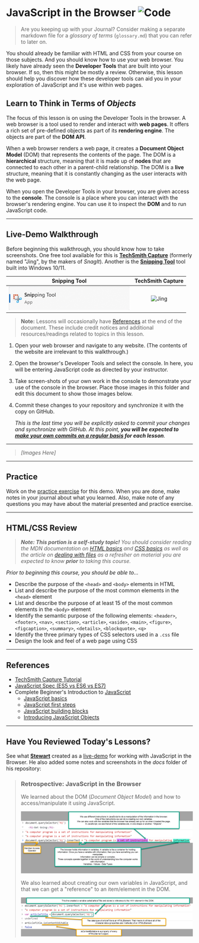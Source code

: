 # JavaScript in the Browser ![Code](https://img.shields.io/badge/Code%20Status-Walkthrough-blueviolet?logo=Visual%20Studio%20Code&labelColor=indigo)

> Are you keeping up with your Journal? Consider making a separate markdown file for a *glossary of terms* (`glossary.md`) that you can refer to later on.

You should already be familiar with HTML and CSS from your course on those subjects. And you should know how to use your web browser. You likely have already seen the **Developer Tools** that are built into your browser. If so, then this might be mostly a review. Otherwise, this lesson should help you discover how these developer tools can aid you in your exploration of JavaScript and it's use within web pages.

## Learn to Think in Terms of *Objects*

The focus of this lesson is on using the Developer Tools in the browser. A web browser is a tool used to render and interact with **web pages**. It offers a rich set of pre-defined objects as part of its **rendering engine**. The objects are part of the **DOM API**.

When a web browser renders a web page, it creates a **Document Object Model** (DOM) that represents the contents of the page. The DOM is a **hierarchical** structure, meaning that it is made up of **nodes** that are connected to each other in a parent-child relationship. The DOM is a **live** structure, meaning that it is constantly changing as the user interacts with the web page.

When you open the Developer Tools in your browser, you are given access to the **console**. The console is a place where you can interact with the browser's rendering engine. You can use it to inspect the **DOM** and to run JavaScript code.

----

## Live-Demo Walkthrough

Before beginning this walkthrough, you should know how to take screenshots. One free tool available for this is [**TechSmith Capture**](https://www.techsmith.com/jing-tool.html) (formerly named "Jing", by the makers of *SnagIt*). Another is the [**Snipping Tool**](https://support.microsoft.com/en-us/windows/use-snipping-tool-to-capture-screenshots-00246869-1843-655f-f220-97299b865f6b) tool built into Windows 10/11.

| Snipping Tool | TechSmith Capture |
| :---: | :---: |
| ![Snipping Tool](./snipping-tool.png) | ![Jing](https://assets.techsmith.com/Images/content/ce-tutorials-knowmia/techsmith-capture-app.png) |

> **Note:** Lessons will occasionally have [References](#references) at the end of the document. These include credit notices and additional resources/readings related to topics in this lesson.

1. Open your web browser and navigate to any website. (The contents of the website are irrelevant to this walkthrough.)
1. Open the browser's Developer Tools and select the console. In here, you will be entering JavaScript code as directed by your instructor.
1. Take screen-shots of your own work in the console to demonstrate your use of the console in the browser. Place those images in this folder and edit this document to show those images below.
1. Commit these changes to your repository and synchronize it with the copy on GitHub.

   *This is the last time you will be explicitly asked to commit your changes and synchronize with GitHub. At this point, **you will be expected to [make your own commits on a regular basis](../../docs/TheRoutine.md) for each lesson**.*

----

> *[Images Here]*

----

## Practice

Work on the [practice exercise](./practice/ReadMe.md) for this demo. When you are done, make notes in your journal about what you learned. Also, make note of any questions you may have about the material presented and practice exercise.

----

## HTML/CSS Review

> ***Note: This portion is a self-study topic!** You should consider reading the MDN documentation on [HTML basics](https://developer.mozilla.org/docs/Learn/Getting_started_with_the_web/HTML_basics) and [CSS basics](https://developer.mozilla.org/docs/Learn/Getting_started_with_the_web/CSS_basics) as well as the article on [dealing with files](https://developer.mozilla.org/docs/Learn/Getting_started_with_the_web/Dealing_with_files) as a refresher on material you are expected to know **prior** to taking this course.*

*Prior to beginning this course, you should be able to...*

- Describe the purpose of the `<head>` and `<body>` elements in HTML
- List and describe the purpose of the most common elements in the `<head>` element
- List and describe the purpose of at least 15 of the most common elements in the `<body>` element
- Identify the semantic purpose of the following elements: `<header>`, `<footer>`, `<nav>`, `<section>`, `<article>`, `<aside>`, `<main>`, `<figure>`, `<figcaption>`, `<summary>`, `<details>`, `<blockquote>`, `<q>`
- Identify the three primary types of CSS selectors used in a `.css` file
- Design the look and feel of a web page using CSS

----

## References

- [TechSmith Capture Tutorial](https://www.techsmith.com/tutorial-capture.html)
- [JavaScript Spec (ES5 vs ES6 vs ES7)](https://developer.mozilla.org/en-US/docs/Web/JavaScript/Language_Resources)
- Complete Beginner's Introduction to [JavaScript](https://developer.mozilla.org/en-US/docs/Web/JavaScript)
  - [JavaScript basics](https://developer.mozilla.org/en-US/docs/Learn/Getting_started_with_the_web/JavaScript_basics)
  - [JavaScript first steps](https://developer.mozilla.org/en-US/docs/Learn/JavaScript/First_steps)
  - [JavaScript building blocks](https://developer.mozilla.org/en-US/docs/Learn/JavaScript/Building_blocks)
  - [Introducing JavaScript Objects](https://developer.mozilla.org/en-US/docs/Learn/JavaScript/Objects)

----

## Have You Reviewed Today's Lessons?

See what [**Stewart**](https://github.com/StewDent) created as a [live-demo](./live-demo/index.html) for working with JavaScript in the Browser. He also added some notes and screenshots in the *docs* folder of his repository:

> ### Retrospective: JavaScript in the Browser
> 
> We learned about the DOM (*Document Object Model*) and how to access/manipulate it using JavaScript.
> 
> ![DOM and JS](./images/computer_program.png)
> 
> We also learned about creating our own variables in JavaScript, and that we can get a "reference" to an item/element in the DOM.
> 
> ![Variables](./images/variables.png)